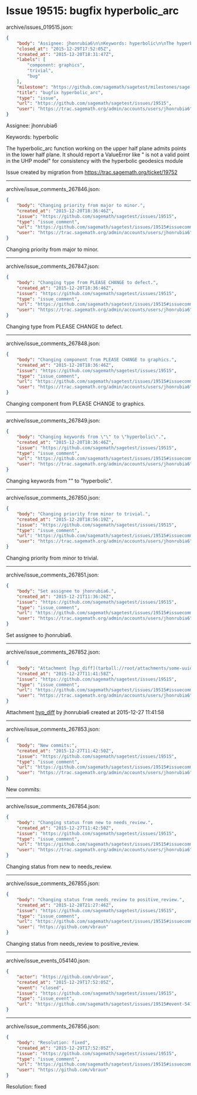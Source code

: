 # Issue 19515: bugfix hyperbolic_arc

archive/issues_019515.json:
```json
{
    "body": "Assignee: jhonrubia6\n\nKeywords: hyperbolic\n\nThe hyperbolic_arc function working on the upper half plane admits points in the lower half plane. It should report a ValueError like \" is not a valid point in the UHP model\" for consistency with the hyperbolic geodesics module\n\nIssue created by migration from https://trac.sagemath.org/ticket/19752\n\n",
    "closed_at": "2015-12-29T17:52:05Z",
    "created_at": "2015-12-20T18:31:47Z",
    "labels": [
        "component: graphics",
        "trivial",
        "bug"
    ],
    "milestone": "https://github.com/sagemath/sagetest/milestones/sage-7.0",
    "title": "bugfix hyperbolic_arc",
    "type": "issue",
    "url": "https://github.com/sagemath/sagetest/issues/19515",
    "user": "https://trac.sagemath.org/admin/accounts/users/jhonrubia6"
}
```
Assignee: jhonrubia6

Keywords: hyperbolic

The hyperbolic_arc function working on the upper half plane admits points in the lower half plane. It should report a ValueError like " is not a valid point in the UHP model" for consistency with the hyperbolic geodesics module

Issue created by migration from https://trac.sagemath.org/ticket/19752





---

archive/issue_comments_267846.json:
```json
{
    "body": "Changing priority from major to minor.",
    "created_at": "2015-12-20T18:36:46Z",
    "issue": "https://github.com/sagemath/sagetest/issues/19515",
    "type": "issue_comment",
    "url": "https://github.com/sagemath/sagetest/issues/19515#issuecomment-267846",
    "user": "https://trac.sagemath.org/admin/accounts/users/jhonrubia6"
}
```

Changing priority from major to minor.



---

archive/issue_comments_267847.json:
```json
{
    "body": "Changing type from PLEASE CHANGE to defect.",
    "created_at": "2015-12-20T18:36:46Z",
    "issue": "https://github.com/sagemath/sagetest/issues/19515",
    "type": "issue_comment",
    "url": "https://github.com/sagemath/sagetest/issues/19515#issuecomment-267847",
    "user": "https://trac.sagemath.org/admin/accounts/users/jhonrubia6"
}
```

Changing type from PLEASE CHANGE to defect.



---

archive/issue_comments_267848.json:
```json
{
    "body": "Changing component from PLEASE CHANGE to graphics.",
    "created_at": "2015-12-20T18:36:46Z",
    "issue": "https://github.com/sagemath/sagetest/issues/19515",
    "type": "issue_comment",
    "url": "https://github.com/sagemath/sagetest/issues/19515#issuecomment-267848",
    "user": "https://trac.sagemath.org/admin/accounts/users/jhonrubia6"
}
```

Changing component from PLEASE CHANGE to graphics.



---

archive/issue_comments_267849.json:
```json
{
    "body": "Changing keywords from \"\" to \"hyperbolic\".",
    "created_at": "2015-12-20T18:36:46Z",
    "issue": "https://github.com/sagemath/sagetest/issues/19515",
    "type": "issue_comment",
    "url": "https://github.com/sagemath/sagetest/issues/19515#issuecomment-267849",
    "user": "https://trac.sagemath.org/admin/accounts/users/jhonrubia6"
}
```

Changing keywords from "" to "hyperbolic".



---

archive/issue_comments_267850.json:
```json
{
    "body": "Changing priority from minor to trivial.",
    "created_at": "2015-12-20T18:56:19Z",
    "issue": "https://github.com/sagemath/sagetest/issues/19515",
    "type": "issue_comment",
    "url": "https://github.com/sagemath/sagetest/issues/19515#issuecomment-267850",
    "user": "https://trac.sagemath.org/admin/accounts/users/jhonrubia6"
}
```

Changing priority from minor to trivial.



---

archive/issue_comments_267851.json:
```json
{
    "body": "Set assignee to jhonrubia6.",
    "created_at": "2015-12-21T11:36:26Z",
    "issue": "https://github.com/sagemath/sagetest/issues/19515",
    "type": "issue_comment",
    "url": "https://github.com/sagemath/sagetest/issues/19515#issuecomment-267851",
    "user": "https://trac.sagemath.org/admin/accounts/users/jhonrubia6"
}
```

Set assignee to jhonrubia6.



---

archive/issue_comments_267852.json:
```json
{
    "body": "Attachment [hyp_diff](tarball://root/attachments/some-uuid/ticket19752/hyp_diff) by jhonrubia6 created at 2015-12-27 11:41:58",
    "created_at": "2015-12-27T11:41:58Z",
    "issue": "https://github.com/sagemath/sagetest/issues/19515",
    "type": "issue_comment",
    "url": "https://github.com/sagemath/sagetest/issues/19515#issuecomment-267852",
    "user": "https://trac.sagemath.org/admin/accounts/users/jhonrubia6"
}
```

Attachment [hyp_diff](tarball://root/attachments/some-uuid/ticket19752/hyp_diff) by jhonrubia6 created at 2015-12-27 11:41:58



---

archive/issue_comments_267853.json:
```json
{
    "body": "New commits:",
    "created_at": "2015-12-27T11:42:50Z",
    "issue": "https://github.com/sagemath/sagetest/issues/19515",
    "type": "issue_comment",
    "url": "https://github.com/sagemath/sagetest/issues/19515#issuecomment-267853",
    "user": "https://trac.sagemath.org/admin/accounts/users/jhonrubia6"
}
```

New commits:



---

archive/issue_comments_267854.json:
```json
{
    "body": "Changing status from new to needs_review.",
    "created_at": "2015-12-27T11:42:50Z",
    "issue": "https://github.com/sagemath/sagetest/issues/19515",
    "type": "issue_comment",
    "url": "https://github.com/sagemath/sagetest/issues/19515#issuecomment-267854",
    "user": "https://trac.sagemath.org/admin/accounts/users/jhonrubia6"
}
```

Changing status from new to needs_review.



---

archive/issue_comments_267855.json:
```json
{
    "body": "Changing status from needs_review to positive_review.",
    "created_at": "2015-12-28T21:27:46Z",
    "issue": "https://github.com/sagemath/sagetest/issues/19515",
    "type": "issue_comment",
    "url": "https://github.com/sagemath/sagetest/issues/19515#issuecomment-267855",
    "user": "https://github.com/vbraun"
}
```

Changing status from needs_review to positive_review.



---

archive/issue_events_054140.json:
```json
{
    "actor": "https://github.com/vbraun",
    "created_at": "2015-12-29T17:52:05Z",
    "event": "closed",
    "issue": "https://github.com/sagemath/sagetest/issues/19515",
    "type": "issue_event",
    "url": "https://github.com/sagemath/sagetest/issues/19515#event-54140"
}
```



---

archive/issue_comments_267856.json:
```json
{
    "body": "Resolution: fixed",
    "created_at": "2015-12-29T17:52:05Z",
    "issue": "https://github.com/sagemath/sagetest/issues/19515",
    "type": "issue_comment",
    "url": "https://github.com/sagemath/sagetest/issues/19515#issuecomment-267856",
    "user": "https://github.com/vbraun"
}
```

Resolution: fixed
